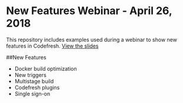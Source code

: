 # New Features Webinar - April 26, 2018
This repository includes examples used during a webinar to show new features in Codefresh.
[View the slides](https://docs.google.com/presentation/d/1LEjFoMrq1yiN2pdidDoXXeUkSbFVPjgT2V9hVaIJFKc/edit)

##New Features
  * Docker build optimization
  * New triggers
  * Multistage build
  * Codefresh plugins
  * Single sign-on

